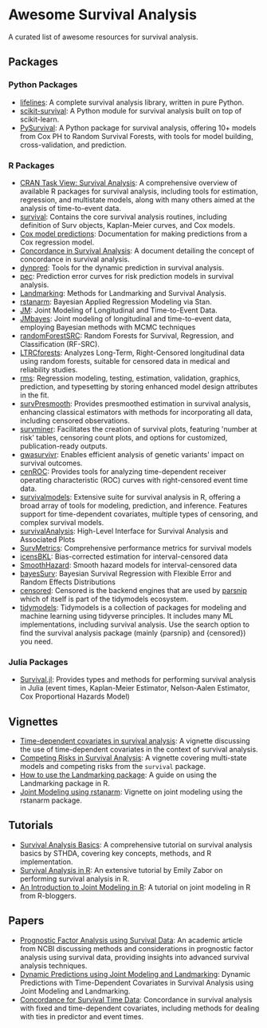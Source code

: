# Awesome Survival Analysis

A curated list of awesome resources for survival analysis.

## Packages

### Python Packages

- [lifelines](https://pypi.org/project/lifelines/): A complete survival analysis library, written in pure Python.
- [scikit-survival](https://pypi.org/project/scikit-survival/): A Python module for survival analysis built on top of scikit-learn.
- [PySurvival](https://pypi.org/project/pysurvival/): A Python package for survival analysis, offering 10+ models from Cox PH to Random Survival Forests, with tools for model building, cross-validation, and prediction.

### R Packages
- [CRAN Task View: Survival Analysis](https://cran.r-project.org/web/views/Survival.html): A comprehensive overview of available R packages for survival analysis, including tools for estimation, regression, and multistate models, along with many others aimed at the analysis of time-to-event data.
- [survival](https://cran.r-project.org/web/packages/survival/index.html): Contains the core survival analysis routines, including definition of Surv objects, Kaplan-Meier curves, and Cox models.
- [Cox model predictions](https://stat.ethz.ch/R-manual/R-devel/library/survival/html/predict.coxph.html): Documentation for making predictions from a Cox regression model.
- [Concordance in Survival Analysis](https://rweb.webapps.cla.umn.edu/R/library/survival/doc/concordance.pdf): A document detailing the concept of concordance in survival analysis.
- [dynpred](https://cran.r-project.org/web/packages/dynpred/index.html): Tools for the dynamic prediction in survival analysis.
- [pec](https://search.r-project.org/CRAN/refmans/pec/html/predictSurvProb.html): Prediction error curves for risk prediction models in survival analysis.
- [Landmarking](https://cran.r-project.org/web/packages/Landmarking/index.html): Methods for Landmarking and Survival Analysis.
- [rstanarm](https://cran.r-project.org/web/packages/rstanarm/index.html): Bayesian Applied Regression Modeling via Stan.
- [JM](https://cran.r-project.org/web/packages/JM/index.html): Joint Modeling of Longitudinal and Time-to-Event Data.
- [JMbayes](https://cran.r-project.org/web/packages/JMbayes/index.html): Joint modeling of longitudinal and time-to-event data, employing Bayesian methods with MCMC techniques
- [randomForestSRC](https://cran.r-project.org/web/packages/randomForestSRC/index.html): Random Forests for Survival, Regression, and Classification (RF-SRC).
- [LTRCforests](https://cran.r-project.org/web/packages/LTRCforests/index.html): Analyzes Long-Term, Right-Censored longitudinal data using random forests, suitable for censored data in medical and reliability studies.
- [rms](https://cran.r-project.org/web/packages/rms/index.html): Regression modeling, testing, estimation, validation, graphics, prediction, and typesetting by storing enhanced model design attributes in the fit.
- [survPresmooth](https://cran.r-project.org/web/packages/survPresmooth/index.html): Provides presmoothed estimation in survival analysis, enhancing classical estimators with methods for incorporating all data, including censored observations.
- [survminer](https://cran.r-project.org/web/packages/survminer/index.html): Facilitates the creation of survival plots, featuring 'number at risk' tables, censoring count plots, and options for customized, publication-ready outputs.
- [gwasurvivr](https://bioc.cran.dev/packages/3.16/bioc/html/gwasurvivr.html): Enables efficient analysis of genetic variants' impact on survival outcomes.
- [cenROC](https://cran.r-project.org/web/packages/cenROC/index.html): Provides tools for analyzing time-dependent receiver operating characteristic (ROC) curves with right-censored event time data.
- [survivalmodels](https://cran.r-project.org/web/packages/survivalmodels/index.html): Extensive suite for survival analysis in R, offering a broad array of tools for modeling, prediction, and inference. Features support for time-dependent covariates, multiple types of censoring, and complex survival models.
- [survivalAnalysis](https://cran.r-project.org/web/packages/survivalAnalysis/index.html): High-Level Interface for Survival Analysis and Associated Plots
- [SurvMetrics](https://cran.r-project.org/web/packages/SurvMetrics/index.html): Comprehensive performance metrics for survival models
- [icensBKL](https://cran.r-project.org/web/packages/icensBKL/index.html): Bias-corrected estimation for interval-censored data
- [SmoothHazard](https://cran.r-project.org/web/packages/SmoothHazard/index.html): Smooth hazard models for interval-censored data
- [bayesSurv](https://cran.rstudio.com/web/packages/BayesSUR/index.html): Bayesian Survival Regression with Flexible Error and Random Effects Distributions
- [censored](https://cran.r-project.org/web/packages/censored/index.html): Censored is the backend engines that are used by [parsnip](https://parsnip.tidymodels.org/articles/parsnip.html) which of itself is part of the tidymodels ecosystem.
- [tidymodels](https://www.tidymodels.org): Tidymodels is a collection of packages for modeling and machine learning using tidyverse principles. It includes many ML implementations, including survival analysis. Use the search option to find the survival analysis package (mainly {parsnip} and {censored}) you need.

### Julia Packages

- [Survival.jl](https://juliastats.org/Survival.jl/latest/): Provides types and methods for performing survival analysis in Julia (event times, Kaplan-Meier Estimator, Nelson-Aalen Estimator, Cox Proportional Hazards Model)


## Vignettes

- [Time-dependent covariates in survival analysis](https://cran.r-project.org/web/packages/survival/vignettes/timedep.pdf): A vignette discussing the use of time-dependent covariates in the context of survival analysis.
- [Competing Risks in Survival Analysis](https://cran.r-project.org/web/packages/survival/vignettes/compete.pdf): A vignette covering multi-state models and competing risks from the `survival` package.
- [How to use the Landmarking package](https://cran.r-project.org/web/packages/Landmarking/vignettes/how_to_use.html): A guide on using the Landmarking package in R.
- [Joint Modeling using rstanarm](https://cran.r-project.org/web/packages/rstanarm/vignettes/jm.html): Vignette on joint modeling using the rstanarm package.

## Tutorials
- [Survival Analysis Basics](http://www.sthda.com/english/wiki/survival-analysis-basics): A comprehensive tutorial on survival analysis basics by STHDA, covering key concepts, methods, and R implementation.
- [Survival Analysis in R](https://www.emilyzabor.com/tutorials/survival_analysis_in_r_tutorial.html): An extensive tutorial by Emily Zabor on performing survival analysis in R.
- [An Introduction to Joint Modeling in R](https://www.r-bloggers.com/2018/02/an-introduction-to-joint-modeling-in-r/): A tutorial on joint modeling in R from R-bloggers.

## Papers
- [Prognostic Factor Analysis using Survival Data](https://www.ncbi.nlm.nih.gov/pmc/articles/PMC3321736/): An academic article from NCBI discussing methods and considerations in prognostic factor analysis using survival data, providing insights into advanced survival analysis techniques.
- [Dynamic Predictions using Joint Modeling and Landmarking](https://www.drizopoulos.com/pdf/papers/BiomJrn_JMvsLM_paper.pdf): Dynamic Predictions with Time-Dependent Covariates in Survival Analysis using Joint Modeling and Landmarking.
- [Concordance for Survival Time Data](https://www.mayo.edu/research/documents/biostat-80pdf/doc-10027891): Concordance in survival analysis with fixed and time-dependent covariates, including methods for dealing with ties in predictor and event times.








